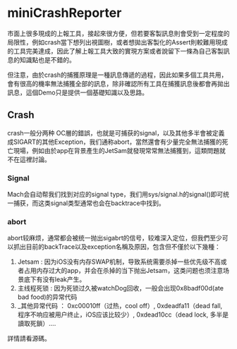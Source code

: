 # miniCrashReporter
市面上很多現成的上報工具，接起來很方便，但若要客製訊息則會受到一定程度的局限性，例如crash當下想列出視圖樹，或者想拋出客製化的Assert則較難用現成的工具完美達成，因此了解上報工具大致的實現方案或者說留下一條為自己客製訊息的知識點也是不錯的。

但注意，由於crash的捕獲原理是一種訊息傳遞的過程，因此如果多個工具共用，會有很高的機率無法捕獲全部的訊息，除非確認所有工具在捕獲訊息後都會再拋出訊息，這個Demo只是提供一個基礎知識以及思路。

## Crash
crash一般分两种
OC層的錯誤，也就是可捕获的signal，以及其他多半會被定義成SIGART的其他Exception，我们通称abort，當然還會有少量完全無法捕獲的死亡現場，例如由於app在背景產生的JetSam就發現常常無法捕獲到，這類問題就不在這裡討論。

### Signal
Mach会自动帮我们找到对应的signal type，我们用sys/signal.h的signal()即可统一捕获，而这类signal类型通常也会在backtrace中找到。

### abort
abort较麻烦，通常都会被统一抛出sigabrt的信号，较难深入定位，但我們至少可以抓出目前的backTrace以及exception名稱及原因，包含但不僅於以下幾種：
1. Jetsam : 因为iOS没有内存SWAP机制，导致系统需要杀掉一些优先级不高或者占用内存过大的app，并会在杀掉的当下抛出Jetsam，这类问题也须注意场景底下有没有leak产生。
2. 主线程死锁 : 因为死锁过久被watchDog回收，一般会出现0x8badf00d(ate bad food)的异常代码
3. _其他异常代码 ： 0xc00010ff（过热，cool off）, 0xdeadfa11（dead fall, 程序不响应被用户终止，iOS应该比较少）, 0xdead10cc（dead lock, 多半是讀取死鎖）....

詳情請看源碼。
